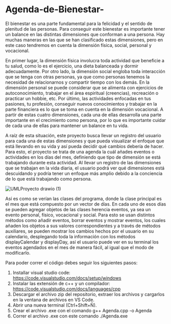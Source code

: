 # Agenda-de-Bienestar-

El bienestar es una parte fundamental para la felicidad y el sentido de plenitud de las personas. Para conseguir este bienestar es importante tener un balance en las distintas dimensiones que conforman a una persona. Hay muchas maneras en las que se han clasificado estas dimensiones, pero en este caso tendremos en cuenta la dimensión física, social, personal y vocacional.

En primer lugar, la dimensión física involucra toda actividad que beneficie a tu salud, como lo es el ejercicio, una dieta balanceada y dormir adecuadamente. Por otro lado, la dimensión social engloba toda interacción que se tenga con otras personas, ya que como personas tenemos la necesidad de relacionarnos y compartir tiempo con los demás. En la dimensión personal se puede considerar que se alimenta con ejercicios de autoconocimiento, trabajar en el área espiritual (creencias), recreación o practicar un hobbie, etc. Por último, las actividades enfocadas en tus pasiones, tu profesión, conseguir nuevos conocimientos y trabajar en la parte financiera es lo que se toma en cuenta en la dimensión vocacional. A partir de estas cuatro dimensiones, cada una de ellas desarrolla una parte importante en el crecimiento como persona, por lo que es importante cuidar de cada una de ellas para mantener un balance en tu vida.

A raíz de esta situación, este proyecto busca llevar un registro del usuario para cada una de estas dimensiones y que pueda visualizar el enfoque que está llevando en su vida y así pueda decidir qué cambios debería de hacer. Para esto, el proyecto se trata de una agenda la cuál añades eventos o actividades en los días del mes, definiendo que tipo de dimensión se está trabajando durante esta actividad. Al llevar un registro de las dimensiones que se trabajan en la vida diaria, el usuario podrá ver qué dimensiones está descuidando y podría tener un enfoque más amplio debido a la conciencia de lo que está trabajando como persona.

![UMLProyecto drawio (1)](https://github.com/EdgarRetes/Agenda-de-Bienestar-/assets/113946434/c39b5a33-f51e-4955-bae1-b1f1c432b3e1)

Así es como se verían las clases del programa, donde la clase principal es el mes que está compuesto por un vector de días. En cada uno de esos días se pueden agregar objetos de las clases herencia eventos, ya sea un evento personal, físico, vocacional y social. Para esto se usan distintos métodos como añadir eventos, borrar eventos y mostrar eventos, los cuales añaden los objetos a sus valores correspondientes y a través de métodos auxiliares, se pueden mostrar los cambios hechos por el usuario en su calendario, desplegando toda la información con los métodos displayCalendar y displayDay, así el usuario puede ver en su terminal los eventos agendados en el mes de manera fácil, al igual que el modo de modificarlo.

Para poder correr el código debes seguir los siguientes pasos:
1. Installar visual studio code: https://code.visualstudio.com/docs/setup/windows
2. Instalar las extensión de c++ y un compilador: https://code.visualstudio.com/docs/languages/cpp
3. Descargar el archivo zip del repositorio, extraer los archivos y cargarlos en la ventana de archivos en VS Code.
4. Abrir una nueva terminal (Ctrl+Shift+Ñ).
5. Crear el archivo .exe con el comando g++ Agenda.cpp -o Agenda
6. Correr el archivo .exe con este comando ./Agenda.exe

